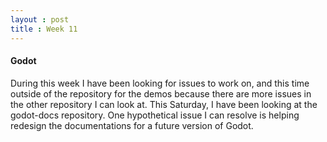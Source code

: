 ```yaml
---
layout : post
title : Week 11
---
```


#### Godot

During this week I have been looking for issues to work on, and this time outside of the repository for the demos because there are more issues in the other repository I can look at. This Saturday, I have been looking at the godot-docs repository. One hypothetical issue I can resolve is helping redesign the documentations for a future version of Godot.
